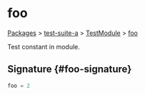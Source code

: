# foo

[Packages](/) &gt; [test-suite-a](/test-suite-a) &gt; [TestModule](/test-suite-a/testmodule-namespace) &gt; [foo](/test-suite-a/testmodule-namespace/foo-variable)

Test constant in module.

## Signature {#foo-signature}

```typescript
foo = 2
```
